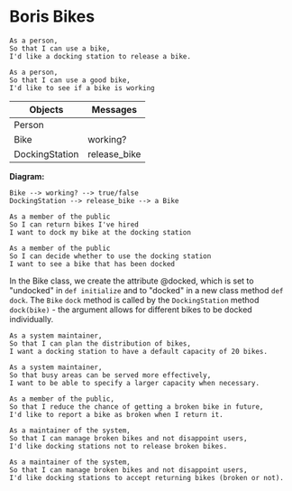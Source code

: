 # Boris Bikes

```
As a person,
So that I can use a bike,
I'd like a docking station to release a bike.

As a person,
So that I can use a good bike,
I'd like to see if a bike is working
```

|    Objects   | Messages |
| ------------ | ----------- |
|   Person   |             |
|   Bike     |  working?  |
|   DockingStation   |     release_bike        |

**Diagram:**
```
Bike --> working? --> true/false
DockingStation --> release_bike --> a Bike
```

```
As a member of the public
So I can return bikes I've hired
I want to dock my bike at the docking station

As a member of the public
So I can decide whether to use the docking station
I want to see a bike that has been docked
```

In the Bike class, we create the attribute @docked, which is set to "undocked" in `def initialize` and to "docked" in a new class method `def dock`. The `Bike` `dock` method is called by the `DockingStation` method `dock(bike)` - the argument allows for different bikes to be docked individually.

```
As a system maintainer,
So that I can plan the distribution of bikes,
I want a docking station to have a default capacity of 20 bikes.
```

```
As a system maintainer,
So that busy areas can be served more effectively,
I want to be able to specify a larger capacity when necessary.
```

```
As a member of the public,
So that I reduce the chance of getting a broken bike in future,
I'd like to report a bike as broken when I return it.
```
```
As a maintainer of the system,
So that I can manage broken bikes and not disappoint users,
I'd like docking stations not to release broken bikes.
```
```
As a maintainer of the system,
So that I can manage broken bikes and not disappoint users,
I'd like docking stations to accept returning bikes (broken or not).
```

